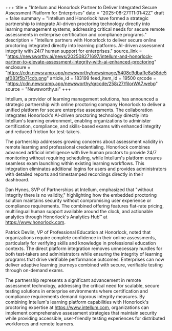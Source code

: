 +++
title = "Intellum and Honorlock Partner to Deliver Integrated Secure Assessment Platform for Enterprises"
date = "2025-08-27T11:01:42Z"
draft = false
summary = "Intellum and Honorlock have formed a strategic partnership to integrate AI-driven proctoring technology directly into learning management systems, addressing critical needs for secure remote assessments in enterprise certification and compliance programs."
description = "Intellum partners with Honorlock to deliver secure online proctoring integrated directly into learning platforms. AI-driven assessment integrity with 24/7 human support for enterprises."
source_link = "https://newsworthy.ai/news/202508271697/intellum-and-honorlock-partner-to-elevate-assessment-integrity-with-ai-enhanced-proctoring"
enclosure = "https://cdn.newsramp.app/newsworthy/newsimage/5408c9dbaffe8a58de5af083f5b71ccb.png"
article_id = 183199
feed_item_id = 19500
qrcode = "https://cdn.newsramp.app/newsworthy/qrcode/258/27/filorWA7.webp"
source = "Newsworthy.ai"
+++

<p>Intellum, a provider of learning management solutions, has announced a strategic partnership with online proctoring company Honorlock to deliver a unified platform for secure enterprise assessments. The collaboration integrates Honorlock's AI-driven proctoring technology directly into Intellum's learning environment, enabling organizations to administer certification, compliance, and skills-based exams with enhanced integrity and reduced friction for test-takers.</p><p>The partnership addresses growing concerns about assessment validity in remote learning and professional credentialing. Honorlock combines advanced artificial intelligence with live human proctors to provide 24/7 monitoring without requiring scheduling, while Intellum's platform ensures seamless exam launching within existing learning workflows. This integration eliminates additional logins for users and provides administrators with detailed reports and timestamped recordings directly in their dashboard.</p><p>Dan Hynes, SVP of Partnerships at Intellum, emphasized that "without integrity there is no validity," highlighting how the embedded proctoring solution maintains security without compromising user experience or compliance requirements. The combined offering features flat-rate pricing, multilingual human support available around the clock, and actionable analytics through Honorlock's Analytics Hub™ at <a href="https://www.honorlock.com" rel="nofollow" target="_blank">https://www.honorlock.com</a>.</p><p>Patrick Devlin, VP of Professional Education at Honorlock, noted that organizations require complete confidence in their online assessments, particularly for verifying skills and knowledge in professional education contexts. The direct platform integration removes unnecessary hurdles for both test-takers and administrators while ensuring the integrity of learning programs that drive verifiable performance outcomes. Enterprises can now deliver adaptive learning journeys combined with secure, verifiable testing through on-demand exams.</p><p>The partnership represents a significant advancement in remote assessment technology, addressing the critical need for scalable, secure testing solutions in enterprise environments where certification and compliance requirements demand rigorous integrity measures. By combining Intellum's learning platform capabilities with Honorlock's proctoring expertise at <a href="https://www.intellum.com" rel="nofollow" target="_blank">https://www.intellum.com</a>, organizations can implement comprehensive assessment strategies that maintain security while providing accessible, user-friendly testing experiences for distributed workforces and remote learners.</p>